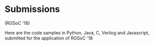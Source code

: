 # Submissions
(RGSoC '18)

Here are the code samples in Python, Java, C, Verilog and Javascript, submitted for the application of RGSoC '18
